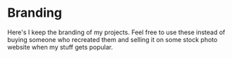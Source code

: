 # Branding

Here's I keep the branding of my projects. Feel free to use these instead of buying someone who recreated them and selling it on some stock photo website when my stuff gets popular.
